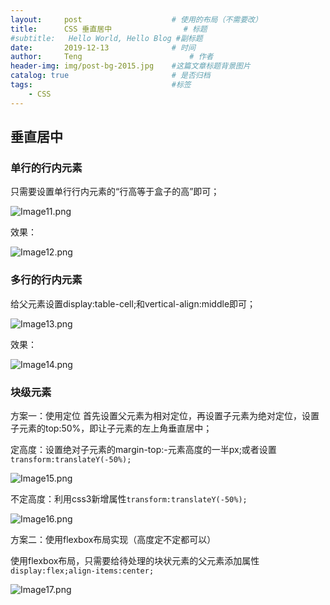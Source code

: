 ```yaml
---
layout:     post   				    # 使用的布局（不需要改）
title:      CSS 垂直居中				# 标题 
#subtitle:   Hello World, Hello Blog #副标题
date:       2019-12-13				# 时间
author:     Teng 						# 作者
header-img: img/post-bg-2015.jpg 	#这篇文章标题背景图片
catalog: true 						# 是否归档
tags:								#标签
    - CSS
---
```

## 垂直居中

### 单行的行内元素
只需要设置单行行内元素的“行高等于盒子的高”即可；

![Image11.png](https://i.loli.net/2020/02/22/YaJ52KkNBqsXVAS.png)

效果：

![Image12.png](https://i.loli.net/2020/02/22/UorYO5AmivnVCsu.png)

### 多行的行内元素
给父元素设置display:table-cell;和vertical-align:middle即可；

![Image13.png](https://i.loli.net/2020/02/22/fGilCO6phvZ24yq.png)

效果：

![Image14.png](https://i.loli.net/2020/02/22/SOi7uaZlPzL3Eov.png)

### 块级元素
方案一：使用定位
首先设置父元素为相对定位，再设置子元素为绝对定位，设置子元素的top:50%，即让子元素的左上角垂直居中；

定高度：设置绝对子元素的margin-top:-元素高度的一半px;或者设置`transform:translateY(-50%);`

![Image15.png](https://i.loli.net/2020/02/22/v2nfzImNYD63OcT.png)

不定高度：利用css3新增属性`transform:translateY(-50%);`

![Image16.png](https://i.loli.net/2020/02/22/Uyv5qeLusmdVMON.png)

方案二：使用flexbox布局实现（高度定不定都可以）

使用flexbox布局，只需要给待处理的块状元素的父元素添加属性`display:flex;align-items:center;`

![Image17.png](https://i.loli.net/2020/02/22/8Mgzl6QiRhHy1D5.png)
